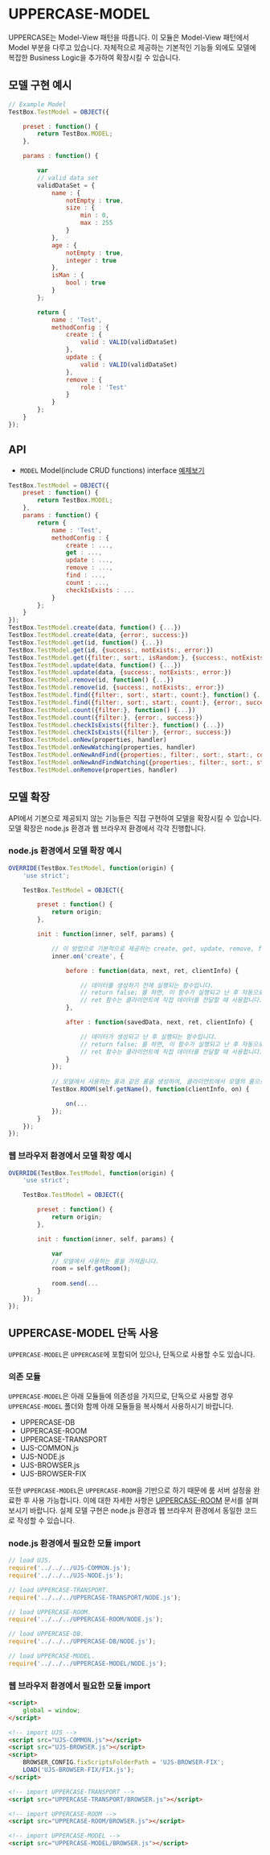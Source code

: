 # UPPERCASE-MODEL
UPPERCASE는 Model-View 패턴을 따릅니다. 이 모듈은 Model-View 패턴에서 Model 부분을 다루고 있습니다. 자체적으로 제공하는 기본적인 기능들 외에도 모델에 복잡한 Business Logic을 추가하여 확장시킬 수 있습니다.

## 모델 구현 예시
```javascript
// Example Model
TestBox.TestModel = OBJECT({

	preset : function() {
		return TestBox.MODEL;
	},

	params : function() {

		var
		// valid data set
		validDataSet = {
			name : {
				notEmpty : true,
				size : {
					min : 0,
					max : 255
				}
			},
			age : {
				notEmpty : true,
				integer : true
			},
			isMan : {
				bool : true
			}
		};

		return {
			name : 'Test',
			methodConfig : {
				create : {
					valid : VALID(validDataSet)
				},
				update : {
					valid : VALID(validDataSet)
				},
				remove : {
					role : 'Test'
				}
			}
		};
	}
});
```

## API
* `MODEL` Model(include CRUD functions) interface [예제보기](https://github.com/UPPERCASE-Series/UPPERCASE/blob/master/EXAMPLES/MODEL/CLIENT/MODEL.js)
```javascript
TestBox.TestModel = OBJECT({
	preset : function() {
		return TestBox.MODEL;
	},
	params : function() {
		return {
			name : 'Test',
			methodConfig : {
				create : ...,
                get : ...,
				update : ...,
				remove : ...,
                find : ...,
                count : ...,
                checkIsExists : ...
			}
		};
	}
});
TestBox.TestModel.create(data, function() {...})
TestBox.TestModel.create(data, {error:, success:})
TestBox.TestModel.get(id, function() {...})
TestBox.TestModel.get(id, {success:, notExists:, error:})
TestBox.TestModel.get({filter:, sort:, isRandom:}, {success:, notExists:, error:})
TestBox.TestModel.update(data, function() {...})
TestBox.TestModel.update(data, {success:, notExists:, error:})
TestBox.TestModel.remove(id, function() {...})
TestBox.TestModel.remove(id, {success:, notExists:, error:})
TestBox.TestModel.find({filter:, sort:, start:, count:}, function() {...})
TestBox.TestModel.find({filter:, sort:, start:, count:}, {error:, success:})
TestBox.TestModel.count({filter:}, function() {...})
TestBox.TestModel.count({filter:}, {error:, success:})
TestBox.TestModel.checkIsExists({filter:}, function() {...})
TestBox.TestModel.checkIsExists({filter:}, {error:, success:})
TestBox.TestModel.onNew(properties, handler)
TestBox.TestModel.onNewWatching(properties, handler)
TestBox.TestModel.onNewAndFind({properties:, filter:, sort:, start:, count:}, {error:, success:})
TestBox.TestModel.onNewAndFindWatching({properties:, filter:, sort:, start:, count:}, {error:, success:})
TestBox.TestModel.onRemove(properties, handler)
```

## 모델 확장
API에서 기본으로 제공되지 않는 기능들은 직접 구현하여 모델을 확장시킬 수 있습니다. 모델 확장은 node.js 환경과 웹 브라우저 환경에서 각각 진행합니다.

### node.js 환경에서 모델 확장 예시
```javascript
OVERRIDE(TestBox.TestModel, function(origin) {
	'use strict';

    TestBox.TestModel = OBJECT({

		preset : function() {
			return origin;
		},

		init : function(inner, self, params) {

            // 이 방법으로 기본적으로 제공하는 create, get, update, remove, find, count, checkIsExists를 확장할 수 있습니다.
			inner.on('create', {

				before : function(data, next, ret, clientInfo) {

					// 데이터를 생성하기 전에 실행되는 함수입니다.
					// return false; 를 하면, 이 함수가 실행되고 난 후 자동으로 데이터베이스에 값이 생성되지 않고, 데이터베이스에 값을 생성하기 위해서는 반드시 next(); 를 실행해야 합니다.
					// ret 함수는 클라이언트에 직접 데이터를 전달할 때 사용합니다.
				},

				after : function(savedData, next, ret, clientInfo) {

					// 데이터가 생성되고 난 후 실행되는 함수입니다.
					// return false; 를 하면, 이 함수가 실행되고 난 후 자동으로 클라이언트에 값을 전달하지 않고, 클라이언트에 값을 전달하기 위해서는 반드시 next(); 를 실행해야 합니다.
					// ret 함수는 클라이언트에 직접 데이터를 전달할 때 사용합니다.
				}
			});
			
			// 모델에서 사용하는 룸과 같은 룸을 생성하여, 클라이언트에서 모델의 룸으로 전달하는 메시지를 받아서 처리할 수 있습니다.
			TestBox.ROOM(self.getName(), function(clientInfo, on) {

				on(...
			});
		}
	});
});
```

### 웹 브라우저 환경에서 모델 확장 예시
```javascript
OVERRIDE(TestBox.TestModel, function(origin) {
	'use strict';

    TestBox.TestModel = OBJECT({

		preset : function() {
			return origin;
		},

		init : function(inner, self, params) {

			var
			// 모델에서 사용하는 룸을 가져옵니다.
			room = self.getRoom();
			
			room.send(...
		}
	});
});
```

## UPPERCASE-MODEL 단독 사용
`UPPERCASE-MODEL`은 `UPPERCASE`에 포함되어 있으나, 단독으로 사용할 수도 있습니다.

### 의존 모듈
`UPPERCASE-MODEL`은 아래 모듈들에 의존성을 가지므로, 단독으로 사용할 경우 `UPPERCASE-MODEL` 폴더와 함께 아래 모듈들을 복사해서 사용하시기 바랍니다.
* UPPERCASE-DB
* UPPERCASE-ROOM
* UPPERCASE-TRANSPORT
* UJS-COMMON.js
* UJS-NODE.js
* UJS-BROWSER.js
* UJS-BROWSER-FIX

또한 `UPPERCASE-MODEL`은 `UPPERCASE-ROOM`을 기반으로 하기 때문에 룸 서버 설정을 완료한 후 사용 가능합니다. 이에 대한 자세한 사항은 [UPPERCASE-ROOM](UPPERCASE-ROOM.md) 문서를 살펴보시기 바랍니다. 실제 모델 구현은 node.js 환경과 웹 브라우저 환경에서 동일한 코드로 작성할 수 있습니다.

### node.js 환경에서 필요한 모듈 import
```javascript
// load UJS.
require('../../../UJS-COMMON.js');
require('../../../UJS-NODE.js');

// load UPPERCASE-TRANSPORT.
require('../../../UPPERCASE-TRANSPORT/NODE.js');

// load UPPERCASE-ROOM.
require('../../../UPPERCASE-ROOM/NODE.js');

// load UPPERCASE-DB.
require('../../../UPPERCASE-DB/NODE.js');

// load UPPERCASE-MODEL.
require('../../../UPPERCASE-MODEL/NODE.js');
```

### 웹 브라우저 환경에서 필요한 모듈 import
```html
<script>
	global = window;
</script>

<!-- import UJS -->
<script src="UJS-COMMON.js"></script>
<script src="UJS-BROWSER.js"></script>
<script>
	BROWSER_CONFIG.fixScriptsFolderPath = 'UJS-BROWSER-FIX';
	LOAD('UJS-BROWSER-FIX/FIX.js');
</script>

<!-- import UPPERCASE-TRANSPORT -->
<script src="UPPERCASE-TRANSPORT/BROWSER.js"></script>

<!-- import UPPERCASE-ROOM -->
<script src="UPPERCASE-ROOM/BROWSER.js"></script>

<!-- import UPPERCASE-MODEL -->
<script src="UPPERCASE-MODEL/BROWSER.js"></script>
```
